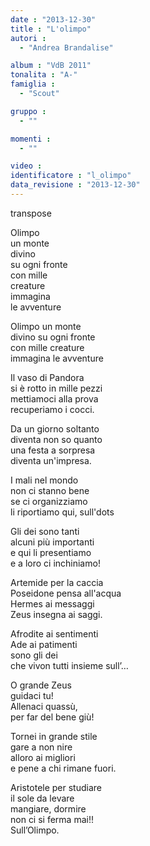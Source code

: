 ```yaml
---
date : "2013-12-30"
title : "L'olimpo"
autori : 
  - "Andrea Brandalise"

album : "VdB 2011"
tonalita : "A-"
famiglia : 
  - "Scout"

gruppo : 
  - ""

momenti : 
  - ""

video : 
identificatore : "l_olimpo"
data_revisione : "2013-12-30"
---
```

  
transpose  
  
Olimpo    
un monte    
divino    
su ogni fronte    
con mille     
creature    
immagina     
le avventure    
  
  
Olimpo un monte  
divino su ogni fronte  
con mille creature  
immagina le avventure    
  
  
Il vaso di Pandora  
si è rotto in mille pezzi  
mettiamoci alla prova  
recuperiamo i cocci.  
  
  
Da un giorno soltanto  
diventa non so quanto  
una festa a sorpresa  
diventa un'impresa.  
  
  
I mali nel mondo  
non ci stanno bene  
se ci organizziamo  
li riportiamo qui, sull'dots  
  
  
  
Gli dei sono tanti  
alcuni più importanti  
e qui li presentiamo  
e a loro ci inchiniamo!  
  
  
Artemide per la caccia  
Poseidone pensa all'acqua     
Hermes ai messaggi  
Zeus insegna ai saggi.  
  
  
Afrodite ai sentimenti  
Ade ai patimenti  
sono gli dei   
che vivon tutti insieme  sull’…  
  
  
  
O grande Zeus  
guidaci tu!  
Allenaci quassù,  
per far del bene giù!  
  
  
  
Tornei in grande stile  
gare a non nire  
alloro ai migliori  
e pene a chi rimane fuori.  
  
  
Aristotele per studiare  
il sole da levare  
mangiare, dormire  
non ci si ferma mai!!    
Sull’Olimpo.  
  
